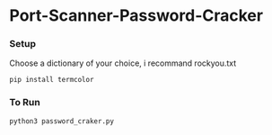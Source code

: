 # Port-Scanner-Password-Cracker

### Setup

Choose a dictionary of your choice, i recommand rockyou.txt

```
pip install termcolor
```

### To Run

```
python3 password_craker.py
```
